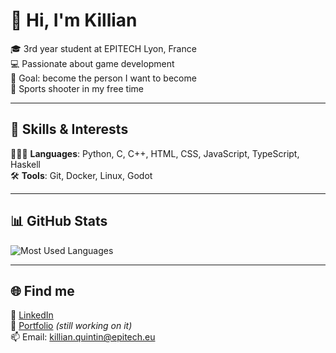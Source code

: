 # 👋 Hi, I'm Killian

🎓 3rd year student at EPITECH Lyon, France  
💻 Passionate about game development  
🎯 Goal: become the person I want to become  
🔫 Sports shooter in my free time  

---

## 🚀 Skills & Interests

👨🏻‍💻 **Languages**: Python, C, C++, HTML, CSS, JavaScript, TypeScript, Haskell  
🛠️ **Tools**: Git, Docker, Linux, Godot

---

## 📊 GitHub Stats

![Most Used Languages](https://github-readme-stats.vercel.app/api/top-langs/?username=QUINTIN-Killian&layout=compact&theme=tokyonight)

---

## 🌐 Find me

📲 [LinkedIn](www.linkedin.com/in/killian-quintin-85b6aa2a8)  
📁 [Portfolio]() *(still working on it)*  
📫 Email: killian.quintin@epitech.eu
